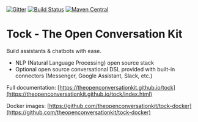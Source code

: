 [![Gitter](https://badges.gitter.im/tockchat/Lobby.svg)](https://gitter.im/tockchat/Lobby?utm_source=badge&utm_medium=badge&utm_campaign=pr-badge&utm_content=body_badge)
[![Build Status](https://travis-ci.org/theopenconversationkit/tock.png)](https://travis-ci.org/theopenconversationkit/tock)
[![Maven Central](https://img.shields.io/maven-central/v/ai.tock/tock-root.svg)](https://search.maven.org/search?q=tock)

# Tock - The Open Conversation Kit
 
Build assistants & chatbots with ease.

* NLP (Natural Language Processing) open source stack
* Optional open source conversational DSL provided with built-in connectors (Messenger, Google Assistant, Slack, etc.)
 
Full documentation: [https://theopenconversationkit.github.io/tock](https://theopenconversationkit.github.io/tock/index.html)
  
Docker images: [https://github.com/theopenconversationkit/tock-docker](https://github.com/theopenconversationkit/tock-docker)
 